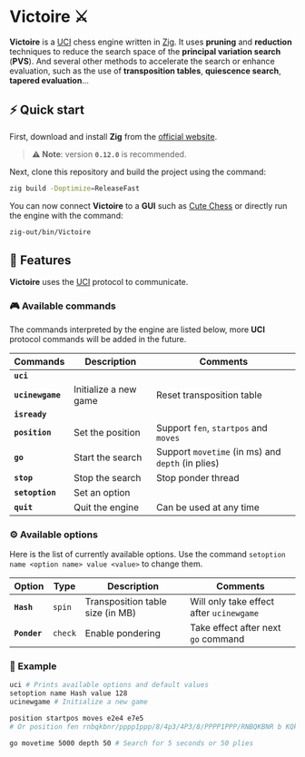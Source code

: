 # Victoire ⚔️

**Victoire** is a [UCI](https://github.com/nomemory/uci-protocol-specification) chess engine written in [Zig](https://ziglang.org/). It uses **pruning** and **reduction** techniques to reduce the search space of the **principal variation search** (**PVS**). And several other methods to accelerate the search or enhance evaluation, such as the use of **transposition tables**, **quiescence search**, **tapered evaluation**...

## ⚡️ Quick start

First, download and install **Zig** from the [official website](https://ziglang.org/download/).

> **⚠️ Note**: version **`0.12.0`** is recommended.

Next, clone this repository and build the project using the command:

```bash
zig build -Doptimize=ReleaseFast
```

You can now connect **Victoire** to a **GUI** such as [Cute Chess](https://github.com/cutechess/cutechess) or directly run the engine with the command:

```bash
zig-out/bin/Victoire
```

## 🌟 Features

**Victoire** uses the [UCI](https://github.com/nomemory/uci-protocol-specification) protocol to communicate.

### 🎮 Available commands

The commands interpreted by the engine are listed below, more **UCI** protocol commands will be added in the future.

| **Commands**     | **Description**       | **Comments**                                      |
|------------------|-----------------------|---------------------------------------------------|
| **`uci`**        |                       |                                                   |
| **`ucinewgame`** | Initialize a new game | Reset transposition table                         |
| **`isready`**    |                       |                                                   |
| **`position`**   | Set the position      | Support `fen`, `startpos` and `moves`             |
| **`go`**         | Start the search      | Support `movetime` (in ms) and `depth` (in plies) |
| **`stop`**       | Stop the search       | Stop ponder thread                                |
| **`setoption`**  | Set an option         |                                                   |
| **`quit`**       | Quit the engine       | Can be used at any time                           |

### ⚙️ Available options

Here is the list of currently available options. Use the command `setoption name <option name> value <value>` to change them.

| **Option**   | **Type** | **Description**                  | **Comments**                             |
|--------------|----------|----------------------------------|------------------------------------------|
| **`Hash`**   | `spin`   | Transposition table size (in MB) | Will only take effect after `ucinewgame` |
| **`Ponder`** | `check`  | Enable pondering                 | Take effect after next `go` command      |

### 📝 Example

```bash
uci # Prints available options and default values
setoption name Hash value 128
ucinewgame # Initialize a new game

position startpos moves e2e4 e7e5
# Or position fen rnbqkbnr/pppp1ppp/8/4p3/4P3/8/PPPP1PPP/RNBQKBNR b KQkq -

go movetime 5000 depth 50 # Search for 5 seconds or 50 plies
```
